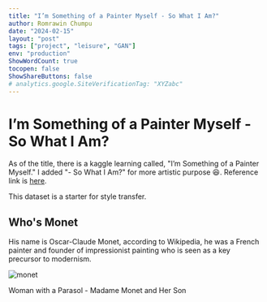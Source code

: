 ```yaml
---
title: "I’m Something of a Painter Myself - So What I Am?"
author: Romrawin Chumpu
date: "2024-02-15"
layout: "post"
tags: ["project", "leisure", "GAN"]
env: "production"
ShowWordCount: true
tocopen: false
ShowShareButtons: false
# analytics.google.SiteVerificationTag: "XYZabc"
---
```


# I’m Something of a Painter Myself - So What I Am?

As of the title, there is a kaggle learning called, "I’m Something of a Painter Myself." I added "- So What I Am?" for more artistic purpose 😆. Reference link is [here](https://www.kaggle.com/competitions/gan-getting-started/). 

This dataset is a starter for style transfer. 

## Who's Monet

His name is Oscar-Claude Monet, according to Wikipedia, he was a French painter and founder of impressionist painting who is seen as a key precursor to modernism.

![monet](https://cdn.britannica.com/17/193217-050-DF5BB2D1/Claude-Monet-Woman-Parasol-oil-canvas-Her-1875.jpg)

Woman with a Parasol - Madame Monet and Her Son
